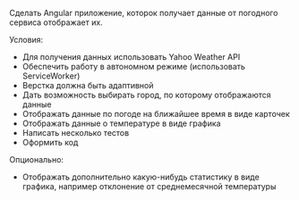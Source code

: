 Сделать Angular приложение, которок получает данные от погодного сервиса отображает их.

Условия:
- Для получения данных использовать Yahoo Weather API
- Обеспечить работу в автономном режиме (использовать ServiceWorker)
- Верстка должна быть адаптивной
- Дать возможность выбирать город, по которому отображаются данные
- Отображать данные по погоде на ближайшее время в виде карточек
- Отображать данные о температуре в виде графика
- Написать несколько тестов
- Оформить код

Опционально:
- Отображать дополнительно какую-нибудь статистику в виде графика, например отклонение от среднемесячной температуры

